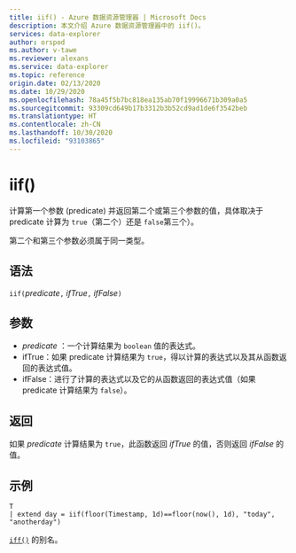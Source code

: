 ```yaml
---
title: iif() - Azure 数据资源管理器 | Microsoft Docs
description: 本文介绍 Azure 数据资源管理器中的 iif()。
services: data-explorer
author: orspod
ms.author: v-tawe
ms.reviewer: alexans
ms.service: data-explorer
ms.topic: reference
origin.date: 02/13/2020
ms.date: 10/29/2020
ms.openlocfilehash: 78a45f5b7bc818ea135ab70f19996671b309a0a5
ms.sourcegitcommit: 93309cd649b17b3312b3b52cd9ad1de6f3542beb
ms.translationtype: HT
ms.contentlocale: zh-CN
ms.lasthandoff: 10/30/2020
ms.locfileid: "93103865"
---
```

# <a name="iif"></a>iif()

计算第一个参数 (predicate) 并返回第二个或第三个参数的值，具体取决于 predicate 计算为 `true`（第二个）还是 `false`第三个）。

第二个和第三个参数必须属于同一类型。

## <a name="syntax"></a>语法

`iif(`*predicate*`,` *ifTrue*`,` *ifFalse*`)`

## <a name="arguments"></a>参数

* *predicate* ：一个计算结果为 `boolean` 值的表达式。
* ifTrue：如果 predicate 计算结果为 `true`，得以计算的表达式以及其从函数返回的表达式值。
* ifFalse：进行了计算的表达式以及它的从函数返回的表达式值（如果 predicate 计算结果为 `false`）。

## <a name="returns"></a>返回

如果 *predicate* 计算结果为 `true`，此函数返回 *ifTrue* 的值，否则返回 *ifFalse* 的值。

## <a name="example"></a>示例

```kusto
T 
| extend day = iif(floor(Timestamp, 1d)==floor(now(), 1d), "today", "anotherday")
```

[`iff()`](ifffunction.md) 的别名。